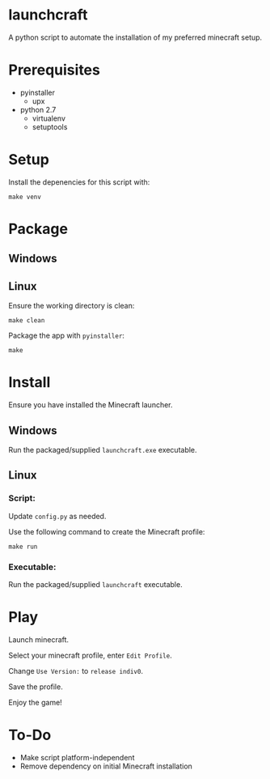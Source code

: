 launchcraft
===========

A python script to automate the installation of my preferred minecraft setup.

Prerequisites
=============

* pyinstaller
  * upx
* python 2.7
  * virtualenv
  * setuptools

Setup
=====

Install the depenencies for this script with:

    make venv

Package
=======

Windows
-------

Linux
-----

Ensure the working directory is clean:

    make clean

Package the app with `pyinstaller`:

    make

Install
=======

Ensure you have installed the Minecraft launcher.

Windows
-------

Run the packaged/supplied `launchcraft.exe` executable.

Linux
-----

### Script:

Update `config.py` as needed.

Use the following command to create the Minecraft profile:

    make run

### Executable:

Run the packaged/supplied `launchcraft` executable.

Play
====

Launch minecraft.

Select your minecraft profile, enter `Edit Profile`.

Change `Use Version:` to `release indiv0`.

Save the profile.

Enjoy the game!

To-Do
=====

* Make script platform-independent
* Remove dependency on initial Minecraft installation


